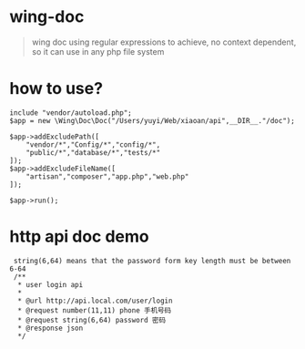 # wing-doc
>wing doc using regular expressions to achieve,
no context dependent,
so it can use in any php file system

# how to use?
    include "vendor/autoload.php";
    $app = new \Wing\Doc\Doc("/Users/yuyi/Web/xiaoan/api",__DIR__."/doc");
    
    $app->addExcludePath([
        "vendor/*","Config/*","config/*",
        "public/*","database/*","tests/*"
    ]);
    $app->addExcludeFileName([
        "artisan","composer","app.php","web.php"
    ]);
    
    $app->run();
# http api doc demo
     string(6,64) means that the password form key length must be between 6-64
     /**
      * user login api
      *
      * @url http://api.local.com/user/login
      * @request number(11,11) phone 手机号码
      * @request string(6,64) password 密码
      * @response json
      */


